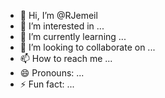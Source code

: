 - 👋 Hi, I’m @RJemeil
- 👀 I’m interested in ...
- 🌱 I’m currently learning ...
- 💞️ I’m looking to collaborate on ...
- 📫 How to reach me ...
- 😄 Pronouns: ...
- ⚡ Fun fact: ...

<!---
RJemeil/RJemeil is a ✨ special ✨ repository because its `README.md` (this file) appears on your GitHub profile.
You can click the Preview link to take a look at your changes.
--->
